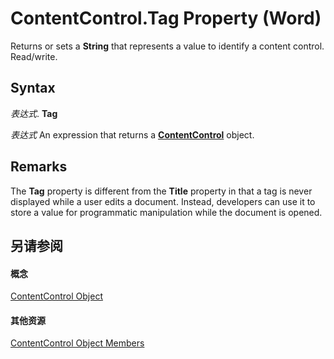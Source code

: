 
# ContentControl.Tag Property (Word)

Returns or sets a  **String** that represents a value to identify a content control. Read/write.


## Syntax

 _表达式_. **Tag**

 _表达式_ An expression that returns a **[ContentControl](783dec26-9b63-11f8-6187-985f9c815f27.md)** object.


## Remarks

The  **Tag** property is different from the **Title** property in that a tag is never displayed while a user edits a document. Instead, developers can use it to store a value for programmatic manipulation while the document is opened.


## 另请参阅


#### 概念


[ContentControl Object](783dec26-9b63-11f8-6187-985f9c815f27.md)
#### 其他资源


[ContentControl Object Members](http://msdn.microsoft.com/library/d5aa195c-8d7a-0bad-09fa-6f1bfc9828cc%28Office.15%29.aspx)